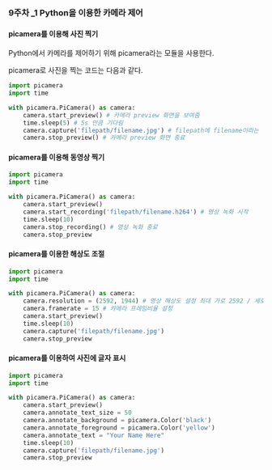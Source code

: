 





### 9주차 _1 Python을 이용한 카메라 제어

#### picamera를 이용해 사진 찍기

Python에서 카메라를 제어하기 위해 picamera라는 모듈을 사용한다.

picamera로 사진을 찍는 코드는 다음과 같다.

```python
import picamera
import time

with picamera.PiCamera() as camera:
	camera.start_preview() # 카메라 preview 화면을 보여줌
	time.sleep(5) # 5s 만큼 기다림
	camera.capture('filepath/filename.jpg') # filepath에 filename이라는 이미지 파일을 저장함
	camera.stop_preview() # 카메라 preview 화면 종료
```



#### picamera를 이용해 동영상 찍기

```python
import picamera
import time

with picamera.PiCamera() as camera:
	camera.start_preview()
	camera.start_recording('filepath/filename.h264') # 영상 녹화 시작
	time.sleep(10)
	camera.stop_recording() # 영상 녹화 종료
	camera.stop_preview
```



#### picamera를 이용한 해상도 조절

```python
import picamera
import time

with picamera.PiCamera() as camera:
	camera.resolution = (2592, 1944) # 영상 해상도 설정 최대 가로 2592 / 세로 1944
    camera.framerate = 15 # 카메라 프레임비율 설정
    camera.start_preview()
	time.sleep(10)
	camera.capture('filepath/filename.jpg')
	camera.stop_preview
```



#### picamera를 이용하여 사진에 글자 표시

```python
import picamera
import time

with picamera.PiCamera() as camera:
	camera.start_preview()
	camera.annotate_text_size = 50
    camera.annotate_background = picamera.Color('black')
    camera.annotate_foreground = picamera.Color('yellow')
    camera.annotate_text = "Your Name Here"
    time.sleep(10)
	camera.capture('filepath/filename.jpg')
	camera.stop_preview
```

